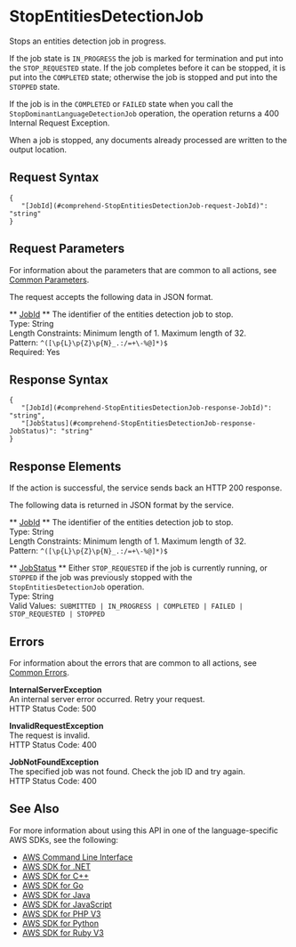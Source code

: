 # StopEntitiesDetectionJob<a name="API_StopEntitiesDetectionJob"></a>

Stops an entities detection job in progress\.

If the job state is `IN_PROGRESS` the job is marked for termination and put into the `STOP_REQUESTED` state\. If the job completes before it can be stopped, it is put into the `COMPLETED` state; otherwise the job is stopped and put into the `STOPPED` state\.

If the job is in the `COMPLETED` or `FAILED` state when you call the `StopDominantLanguageDetectionJob` operation, the operation returns a 400 Internal Request Exception\. 

When a job is stopped, any documents already processed are written to the output location\.

## Request Syntax<a name="API_StopEntitiesDetectionJob_RequestSyntax"></a>

```
{
   "[JobId](#comprehend-StopEntitiesDetectionJob-request-JobId)": "string"
}
```

## Request Parameters<a name="API_StopEntitiesDetectionJob_RequestParameters"></a>

For information about the parameters that are common to all actions, see [Common Parameters](CommonParameters.md)\.

The request accepts the following data in JSON format\.

 ** [JobId](#API_StopEntitiesDetectionJob_RequestSyntax) **   <a name="comprehend-StopEntitiesDetectionJob-request-JobId"></a>
The identifier of the entities detection job to stop\.  
Type: String  
Length Constraints: Minimum length of 1\. Maximum length of 32\.  
Pattern: `^([\p{L}\p{Z}\p{N}_.:/=+\-%@]*)$`   
Required: Yes

## Response Syntax<a name="API_StopEntitiesDetectionJob_ResponseSyntax"></a>

```
{
   "[JobId](#comprehend-StopEntitiesDetectionJob-response-JobId)": "string",
   "[JobStatus](#comprehend-StopEntitiesDetectionJob-response-JobStatus)": "string"
}
```

## Response Elements<a name="API_StopEntitiesDetectionJob_ResponseElements"></a>

If the action is successful, the service sends back an HTTP 200 response\.

The following data is returned in JSON format by the service\.

 ** [JobId](#API_StopEntitiesDetectionJob_ResponseSyntax) **   <a name="comprehend-StopEntitiesDetectionJob-response-JobId"></a>
The identifier of the entities detection job to stop\.  
Type: String  
Length Constraints: Minimum length of 1\. Maximum length of 32\.  
Pattern: `^([\p{L}\p{Z}\p{N}_.:/=+\-%@]*)$` 

 ** [JobStatus](#API_StopEntitiesDetectionJob_ResponseSyntax) **   <a name="comprehend-StopEntitiesDetectionJob-response-JobStatus"></a>
Either `STOP_REQUESTED` if the job is currently running, or `STOPPED` if the job was previously stopped with the `StopEntitiesDetectionJob` operation\.  
Type: String  
Valid Values:` SUBMITTED | IN_PROGRESS | COMPLETED | FAILED | STOP_REQUESTED | STOPPED` 

## Errors<a name="API_StopEntitiesDetectionJob_Errors"></a>

For information about the errors that are common to all actions, see [Common Errors](CommonErrors.md)\.

 **InternalServerException**   
An internal server error occurred\. Retry your request\.  
HTTP Status Code: 500

 **InvalidRequestException**   
The request is invalid\.  
HTTP Status Code: 400

 **JobNotFoundException**   
The specified job was not found\. Check the job ID and try again\.  
HTTP Status Code: 400

## See Also<a name="API_StopEntitiesDetectionJob_SeeAlso"></a>

For more information about using this API in one of the language\-specific AWS SDKs, see the following:
+  [AWS Command Line Interface](https://docs.aws.amazon.com/goto/aws-cli/comprehend-2017-11-27/StopEntitiesDetectionJob) 
+  [AWS SDK for \.NET](https://docs.aws.amazon.com/goto/DotNetSDKV3/comprehend-2017-11-27/StopEntitiesDetectionJob) 
+  [AWS SDK for C\+\+](https://docs.aws.amazon.com/goto/SdkForCpp/comprehend-2017-11-27/StopEntitiesDetectionJob) 
+  [AWS SDK for Go](https://docs.aws.amazon.com/goto/SdkForGoV1/comprehend-2017-11-27/StopEntitiesDetectionJob) 
+  [AWS SDK for Java](https://docs.aws.amazon.com/goto/SdkForJava/comprehend-2017-11-27/StopEntitiesDetectionJob) 
+  [AWS SDK for JavaScript](https://docs.aws.amazon.com/goto/AWSJavaScriptSDK/comprehend-2017-11-27/StopEntitiesDetectionJob) 
+  [AWS SDK for PHP V3](https://docs.aws.amazon.com/goto/SdkForPHPV3/comprehend-2017-11-27/StopEntitiesDetectionJob) 
+  [AWS SDK for Python](https://docs.aws.amazon.com/goto/boto3/comprehend-2017-11-27/StopEntitiesDetectionJob) 
+  [AWS SDK for Ruby V3](https://docs.aws.amazon.com/goto/SdkForRubyV3/comprehend-2017-11-27/StopEntitiesDetectionJob) 